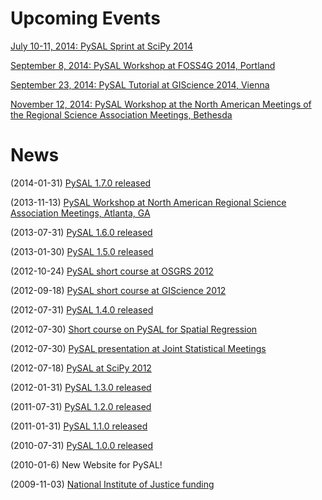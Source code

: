 Upcoming Events
===============

[July 10-11, 2014: PySAL Sprint at SciPy 2014](https://conference.scipy.org/scipy2014/schedule/presentation/1781/)

[September 8, 2014: PySAL Workshop at FOSS4G 2014,
Portland](https://2014.foss4g.org/schedule/workshops/#wshop-content-568)

[September 23, 2014: PySAL Tutorial at GIScience 2014,
Vienna](http://www.giscience.org/workshops_tutorials.html)

[November 12, 2014: PySAL Workshop at the North American Meetings of the
Regional Science Association Meetings,
Bethesda](http://www.narsc.org/newsite/?page_id=67)

News
====

(2014-01-31) [PySAL 1.7.0
released](https://github.com/pysal/pysal/wiki/PySAL-1.7-Release-(2014-01-31))

(2013-11-13) [PySAL Workshop at North American Regional Science
Association Meetings, Atlanta,
GA](http://www.narsc.org/newsite/?page_id=2547)

(2013-07-31) [PySAL 1.6.0
released](https://github.com/pysal/pysal/wiki/PySAL-1.6-Released-(2013-07-31))

(2013-01-30) [PySAL 1.5.0
released](http://code.google.com/p/pysal/wiki/Announce1_5)

(2012-10-24) [PySAL short course at OSGRS
2012](https://twitter.com/OGRS2012/status/261106998861504512)

(2012-09-18) [PySAL short course at GIScience
2012](http://www.giscience.org/workshops.html)

(2012-07-31) [PySAL 1.4.0
released](http://code.google.com/p/pysal/wiki/Announce1_4)

(2012-07-30) [Short course on PySAL for Spatial
Regression](https://www.geodapress.com/workshops/spatial-regression#description)

(2012-07-30) [PySAL presentation at Joint Statistical
Meetings](https://www.amstat.org/meetings/jsm/2012/onlineprogram/AbstractDetails.cfm?abstractid=303498)

(2012-07-18) [PySAL at SciPy
2012](http://conference.scipy.org/scipy2012/schedule/conf_schedule_1.php)

(2012-01-31) [PySAL 1.3.0
released](http://code.google.com/p/pysal/wiki/Announce1_3)

(2011-07-31) [PySAL 1.2.0
released](http://code.google.com/p/pysal/wiki/Announce1_2)

(2011-01-31) [PySAL 1.1.0
released](http://code.google.com/p/pysal/wiki/Announce1_1)

(2010-07-31) [PySAL 1.0.0
released](http://code.google.com/p/pysal/wiki/Announce1_0)

(2010-01-6) New Website for PySAL!

(2009-11-03) [National Institute of Justice
funding](http://geoplan.asu.edu/node/3855)
